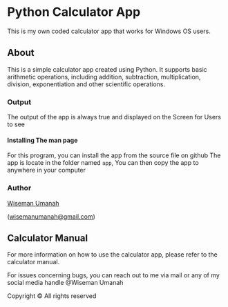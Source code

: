 # Python Calculator App

This is my own coded calculator app that works for Windows OS users.

## About
This is a simple calculator app created using Python. It supports basic arithmetic operations, including addition, subtraction, multiplication, division, exponentiation and other scientific operations.


### Output

The output of the app is always true and displayed on the Screen for Users to see

#### Installing The man page

For this program, you can install the app from the source file on github
The app is locate in the folder named ``app``, You can then copy the app to anywhere in your computer

### Author

[Wiseman Umanah](https://github.com/wiseman-umanah)

(wisemanumanah@gmail.com)

## Calculator Manual

For more information on how to use the calculator app, please refer to the calculator manual.

For issues concerning bugs, you can reach out to me via mail or any of my social media handle
@Wiseman Umanah


Copyright © All rights reserved